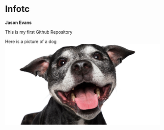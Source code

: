 # Infotc
**Jason Evans**

This is my first Github Repository

Here is a picture of a dog
![alt text](doggy.jpg)
